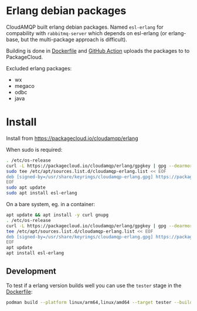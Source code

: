 # Erlang debian packages

CloudAMQP built erlang debian packages. Named `esl-erlang` for compability with `rabbitmq-server` which depends on esl-erlang (or erlang-base, but the multi-package approach is difficult).

Building is done in [Dockerfile](./Dockerfile) and [GitHub Action](.github/workflows/ci.yml) uploads the packages to to PackageCloud.

Excluded erlang packages:

* wx
* megaco
* odbc
* java

# Install

Install from https://packagecloud.io/cloudamqp/erlang

When sudo is required:

```sh
. /etc/os-release
curl -L https://packagecloud.io/cloudamqp/erlang/gpgkey | gpg --dearmor | sudo tee /usr/share/keyrings/cloudamqp-erlang.gpg
sudo tee /etc/apt/sources.list.d/cloudamqp-erlang.list << EOF
deb [signed-by=/usr/share/keyrings/cloudamqp-erlang.gpg] https://packagecloud.io/cloudamqp/erlang/$ID $VERSION_CODENAME main
EOF
sudo apt update
sudo apt install esl-erlang
```

On a bare system, eg. in a container:

```sh
apt update && apt install -y curl gnupg
. /etc/os-release
curl -L https://packagecloud.io/cloudamqp/erlang/gpgkey | gpg --dearmor > /usr/share/keyrings/cloudamqp-erlang.gpg
tee /etc/apt/sources.list.d/cloudamqp-erlang.list << EOF
deb [signed-by=/usr/share/keyrings/cloudamqp-erlang.gpg] https://packagecloud.io/cloudamqp/erlang/$ID $VERSION_CODENAME main
EOF
apt update
apt install esl-erlang
```

## Development

To test if a erlang version builds well you can use the `tester` stage in the [Dockerfile](./Dockerfile):

```sh
podman build --platform linux/arm64,linux/amd64 --target tester --build-arg image=ubuntu:20.04 --build-arg erlang_version=25.0.1 --build-arg rabbitmq_version=3.11.0 .
```
